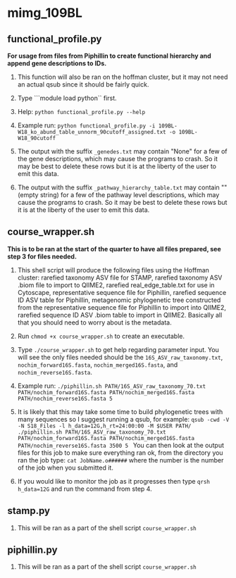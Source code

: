 # mimg_109BL

## functional_profile.py

**For usage from files from Piphillin to create functional hierarchy and append gene descriptions to IDs.**

1. This function will also be ran on the hoffman cluster, but it may not need an actual qsub since it should be fairly quick.

2. Type ```module load python`` first. 

3. Help: 
```python functional_profile.py --help```

4. Example run:
```python functional_profile.py -i 109BL-W18_ko_abund_table_unnorm_90cutoff_assigned.txt -o 109BL-W18_90cutoff```

5. The output with the suffix `_genedes.txt` may contain "None" for a few of the gene descriptions, which may cause the programs to crash. So it may be best to delete these rows but it is at the liberty of the user to emit this data.

6. The output with the suffix `_pathway_hierarchy_table.txt` may contain "" (empty string) for a few of the pathway level descriptions, which may cause the programs to crash. So it may be best to delete these rows but it is at the liberty of the user to emit this data.


## course_wrapper.sh

**This is to be ran at the start of the quarter to have all files prepared, see step 3 for files needed.**

1. This shell script will produce the following files using the Hoffman cluster: rarefied taxonomy ASV file for STAMP, rarefied taxonomy ASV .biom file to import to QIIME2, rarefied real_edge_table.txt for use in Cytoscape, representative sequence file for Piphillin, rarefied sequence ID ASV table for Piphillin, metagenomic phylogenetic tree constructed from the representative sequence file for Piphillin to import into QIIME2, rarefied sequence ID ASV .biom table to import in QIIME2. Basically all that you should need to worry about is the metadata.

2. Run ```chmod +x course_wrapper.sh``` to create an executable.

3. Type ```./course_wrapper.sh``` to get help regarding parameter input. You will see the only files needed should be the ```16S_ASV_raw_taxonomy.txt```, ```nochim_forward16S.fasta```, ```nochim_merged16S.fasta```, and ```nochim_reverse16S.fasta```. 

4. Example run:
```./piphillin.sh PATH/16S_ASV_raw_taxonomy_70.txt PATH/nochim_forward16S.fasta PATH/nochim_merged16S.fasta PATH/nochim_reverse16S.fasta 5```

5. It is likely that this may take some time to build phylogenetic trees with many sequences so I suggest running a qsub, for example:
```qsub -cwd -V -N S18_Files -l h_data=12G,h_rt=24:00:00 -M $USER PATH/ ./piphillin.sh PATH/16S_ASV_raw_taxonomy_70.txt PATH/nochim_forward16S.fasta PATH/nochim_merged16S.fasta PATH/nochim_reverse16S.fasta 3500 5 ``` You can then look at the output files for this job to make sure everything ran ok, from the directory you ran the job type: ```cat JobName.o######``` where the number is the number of the job when you submitted it.

6. If you would like to monitor the job as it progresses then type ```qrsh h_data=12G``` and run the command from step 4. 

## stamp.py

1. This will be ran as a part of the shell script ```course_wrapper.sh```


## piphillin.py

1. This will be ran as a part of the shell script ```course_wrapper.sh```




